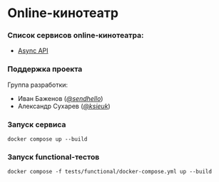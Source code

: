 # Online-кинотеатр

### Список сервисов online-кинотеатра:
* [Async API](async_api/README.md)

### Поддержка проекта

Группа разработки:

* Иван Баженов (*[@sendhello](https://www.google.com)*)
* Александр Сухарев (*[@ksieuk](https://github.com/ksieuk)*)

### Запуск сервиса
```commandline
docker compose up --build
```

### Запуск functional-тестов
```commandline
docker compose -f tests/functional/docker-compose.yml up --build
```